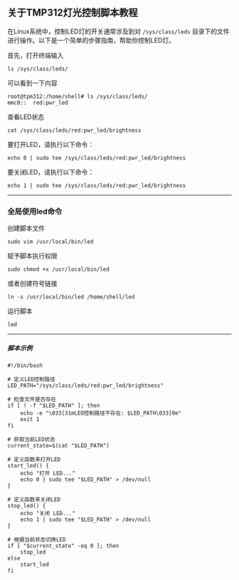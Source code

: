 ## 关于TMP312灯光控制脚本教程

在Linux系统中，控制LED灯的开关通常涉及到对 `/sys/class/leds` 目录下的文件进行操作。以下是一个简单的步骤指南，帮助你控制LED灯。

首先，打开终端输入

```
ls /sys/class/leds/
```
可以看到一下内容

```
root@tpm312:/home/shell# ls /sys/class/leds/
mmc0::  red:pwr_led
```

查看LED状态
```
cat /sys/class/leds/red:pwr_led/brightness
```

要打开LED，请执行以下命令：
```
echo 0 | sudo tee /sys/class/leds/red:pwr_led/brightness
```

要关闭LED，请执行以下命令：
```
echo 1 | sudo tee /sys/class/leds/red:pwr_led/brightness
```

---

### 全局使用led命令

创建脚本文件
```
sudo vim /usr/local/bin/led
```

赋予脚本执行权限
```
sudo chmod +x /usr/local/bin/led
```
或者创建符号链接
```
ln -s /usr/local/bin/led /home/shell/led
```
运行脚本
```
led
```

---

##### 脚本示例
```
#!/bin/bash

# 定义LED控制路径
LED_PATH="/sys/class/leds/red:pwr_led/brightness"

# 检查文件是否存在
if [ ! -f "$LED_PATH" ]; then 
    echo -e "\033[31mLED控制路径不存在: $LED_PATH\033[0m"
    exit 1
fi

# 获取当前LED状态
current_state=$(cat "$LED_PATH")

# 定义函数来打开LED
start_led() {
    echo "打开 LED..."
    echo 0 | sudo tee "$LED_PATH" > /dev/null
}

# 定义函数来关闭LED
stop_led() {
    echo "关闭 LED..."
    echo 1 | sudo tee "$LED_PATH" > /dev/null
}

# 根据当前状态切换LED
if [ "$current_state" -eq 0 ]; then
    stop_led
else
    start_led
fi
```
